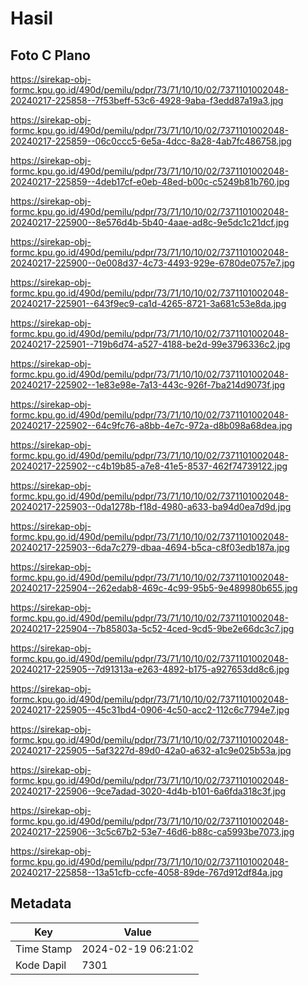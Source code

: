 # Hasil

## Foto C Plano

https://sirekap-obj-formc.kpu.go.id/490d/pemilu/pdpr/73/71/10/10/02/7371101002048-20240217-225858--7f53beff-53c6-4928-9aba-f3edd87a19a3.jpg

https://sirekap-obj-formc.kpu.go.id/490d/pemilu/pdpr/73/71/10/10/02/7371101002048-20240217-225859--06c0ccc5-6e5a-4dcc-8a28-4ab7fc486758.jpg

https://sirekap-obj-formc.kpu.go.id/490d/pemilu/pdpr/73/71/10/10/02/7371101002048-20240217-225859--4deb17cf-e0eb-48ed-b00c-c5249b81b760.jpg

https://sirekap-obj-formc.kpu.go.id/490d/pemilu/pdpr/73/71/10/10/02/7371101002048-20240217-225900--8e576d4b-5b40-4aae-ad8c-9e5dc1c21dcf.jpg

https://sirekap-obj-formc.kpu.go.id/490d/pemilu/pdpr/73/71/10/10/02/7371101002048-20240217-225900--0e008d37-4c73-4493-929e-6780de0757e7.jpg

https://sirekap-obj-formc.kpu.go.id/490d/pemilu/pdpr/73/71/10/10/02/7371101002048-20240217-225901--643f9ec9-ca1d-4265-8721-3a681c53e8da.jpg

https://sirekap-obj-formc.kpu.go.id/490d/pemilu/pdpr/73/71/10/10/02/7371101002048-20240217-225901--719b6d74-a527-4188-be2d-99e3796336c2.jpg

https://sirekap-obj-formc.kpu.go.id/490d/pemilu/pdpr/73/71/10/10/02/7371101002048-20240217-225902--1e83e98e-7a13-443c-926f-7ba214d9073f.jpg

https://sirekap-obj-formc.kpu.go.id/490d/pemilu/pdpr/73/71/10/10/02/7371101002048-20240217-225902--64c9fc76-a8bb-4e7c-972a-d8b098a68dea.jpg

https://sirekap-obj-formc.kpu.go.id/490d/pemilu/pdpr/73/71/10/10/02/7371101002048-20240217-225902--c4b19b85-a7e8-41e5-8537-462f74739122.jpg

https://sirekap-obj-formc.kpu.go.id/490d/pemilu/pdpr/73/71/10/10/02/7371101002048-20240217-225903--0da1278b-f18d-4980-a633-ba94d0ea7d9d.jpg

https://sirekap-obj-formc.kpu.go.id/490d/pemilu/pdpr/73/71/10/10/02/7371101002048-20240217-225903--6da7c279-dbaa-4694-b5ca-c8f03edb187a.jpg

https://sirekap-obj-formc.kpu.go.id/490d/pemilu/pdpr/73/71/10/10/02/7371101002048-20240217-225904--262edab8-469c-4c99-95b5-9e489980b655.jpg

https://sirekap-obj-formc.kpu.go.id/490d/pemilu/pdpr/73/71/10/10/02/7371101002048-20240217-225904--7b85803a-5c52-4ced-9cd5-9be2e66dc3c7.jpg

https://sirekap-obj-formc.kpu.go.id/490d/pemilu/pdpr/73/71/10/10/02/7371101002048-20240217-225905--7d91313a-e263-4892-b175-a927653dd8c6.jpg

https://sirekap-obj-formc.kpu.go.id/490d/pemilu/pdpr/73/71/10/10/02/7371101002048-20240217-225905--45c31bd4-0906-4c50-acc2-112c6c7794e7.jpg

https://sirekap-obj-formc.kpu.go.id/490d/pemilu/pdpr/73/71/10/10/02/7371101002048-20240217-225905--5af3227d-89d0-42a0-a632-a1c9e025b53a.jpg

https://sirekap-obj-formc.kpu.go.id/490d/pemilu/pdpr/73/71/10/10/02/7371101002048-20240217-225906--9ce7adad-3020-4d4b-b101-6a6fda318c3f.jpg

https://sirekap-obj-formc.kpu.go.id/490d/pemilu/pdpr/73/71/10/10/02/7371101002048-20240217-225906--3c5c67b2-53e7-46d6-b88c-ca5993be7073.jpg

https://sirekap-obj-formc.kpu.go.id/490d/pemilu/pdpr/73/71/10/10/02/7371101002048-20240217-225858--13a51cfb-ccfe-4058-89de-767d912df84a.jpg


## Metadata

| Key        | Value               |
| ---------- | ------------------- |
| Time Stamp | 2024-02-19 06:21:02 |
| Kode Dapil | 7301                |



